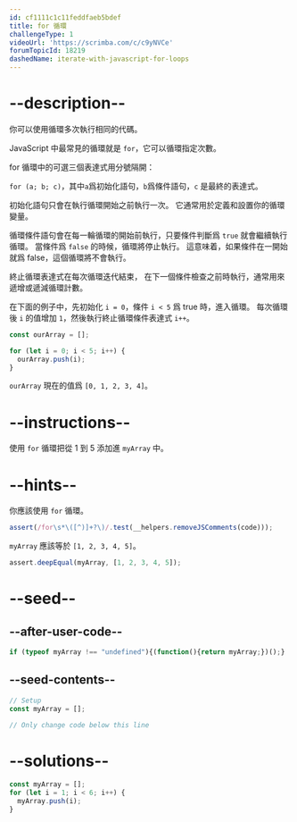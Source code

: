 ```yaml
---
id: cf1111c1c11feddfaeb5bdef
title: for 循環
challengeType: 1
videoUrl: 'https://scrimba.com/c/c9yNVCe'
forumTopicId: 18219
dashedName: iterate-with-javascript-for-loops
---
```


# --description--

你可以使用循環多次執行相同的代碼。

JavaScript 中最常見的循環就是 `for`，它可以循環指定次數。

for 循環中的可選三個表達式用分號隔開：

`for (a; b; c)`，其中`a`爲初始化語句，`b`爲條件語句，`c` 是最終的表達式。

初始化語句只會在執行循環開始之前執行一次。 它通常用於定義和設置你的循環變量。

循環條件語句會在每一輪循環的開始前執行，只要條件判斷爲 `true` 就會繼續執行循環。 當條件爲 `false` 的時候，循環將停止執行。 這意味着，如果條件在一開始就爲 false，這個循環將不會執行。

終止循環表達式在每次循環迭代結束， 在下一個條件檢查之前時執行，通常用來遞增或遞減循環計數。

在下面的例子中，先初始化 `i = 0`，條件 `i < 5` 爲 true 時，進入循環。 每次循環後 `i` 的值增加 `1`，然後執行終止循環條件表達式 `i++`。

```js
const ourArray = [];

for (let i = 0; i < 5; i++) {
  ourArray.push(i);
}
```

`ourArray` 現在的值爲 `[0, 1, 2, 3, 4]`。

# --instructions--

使用 `for` 循環把從 1 到 5 添加進 `myArray` 中。

# --hints--

你應該使用 `for` 循環。

```js
assert(/for\s*\([^)]+?\)/.test(__helpers.removeJSComments(code)));
```

`myArray` 應該等於 `[1, 2, 3, 4, 5]`。

```js
assert.deepEqual(myArray, [1, 2, 3, 4, 5]);
```

# --seed--

## --after-user-code--

```js
if (typeof myArray !== "undefined"){(function(){return myArray;})();}
```

## --seed-contents--

```js
// Setup
const myArray = [];

// Only change code below this line

```

# --solutions--

```js
const myArray = [];
for (let i = 1; i < 6; i++) {
  myArray.push(i);
}
```
